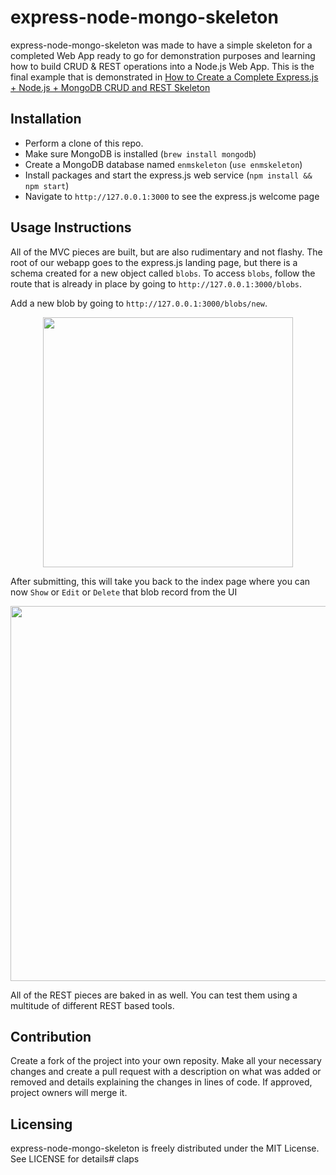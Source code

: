 express-node-mongo-skeleton
======================
express-node-mongo-skeleton was made to have a simple skeleton for a completed Web App ready to go for demonstration purposes and learning how to build CRUD & REST operations into a Node.js Web App. This is the final example that is demonstrated in [How to Create a Complete Express.js + Node.js + MongoDB CRUD and REST Skeleton](https://www.airpair.com/javascript/complete-expressjs-nodejs-mongodb-crud-skeleton)

## Installation
- Perform a clone of this repo. 
- Make sure MongoDB is installed (`brew install mongodb`)
- Create a MongoDB database named `enmskeleton` (`use enmskeleton`)
- Install packages and start the express.js web service (`npm install && npm start`)
- Navigate to `http://127.0.0.1:3000` to see the express.js welcome page

## Usage Instructions
All of the MVC pieces are built, but are also rudimentary and not flashy. The root of our webapp goes to the express.js landing page, but there is a schema created for a new object called `blobs`. To access `blobs`, follow the route that is already in place by going to `http://127.0.0.1:3000/blobs`.

Add a new blob by going to `http://127.0.0.1:3000/blobs/new`. 
<center><img src="https://s3.amazonaws.com/kennyonetime/blob_new.png" width="400"></center>

After submitting, this will take you back to the index page where you can now `Show` or `Edit` or `Delete` that blob record from the UI
<center><img src="https://s3.amazonaws.com/kennyonetime/blob_all.png" width="600"></center>

All of the REST pieces are baked in as well. You can test them using a multitude of different REST based tools.

## Contribution
Create a fork of the project into your own reposity. Make all your necessary changes and create a pull request with a description on what was added or removed and details explaining the changes in lines of code. If approved, project owners will merge it.

Licensing
---------
express-node-mongo-skeleton is freely distributed under the MIT License. See LICENSE for details# claps
